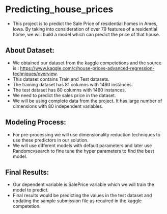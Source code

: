 # Predicting_house_prices
* This project is to predict the Sale Price of residential homes in Ames, Iowa. By taking into consideration of over 79 features of a residential home, we will build a model which can predict the price of that house.


## About Dataset:

* We obtained our dataset from the kaggle competetions and the source is : https://www.kaggle.com/c/house-prices-advanced-regression-techniques/overview.
* This dataset contains Train and Test datasets.
* The training dataset has 81 columns with 1460 instances.
* The test dataset has 80 columns with 1460 instances.
* We need to predict the sales price in the dataset.
* We will be using complete data from the project. It has large number of dimensions with 80 independent variables.


## Modeling Process:

* For pre-processing we will use dimensionality reduction techniques to use these predictors in our solution.
* We will use different models with default parameters and later use Randomcvsearch to fine tune the hyper parameters to find the best model.

## Final Results:

* Our dependent variable is SalePrice variable which we will train the model to predict.
* Final results would be predicting the values in the test dataset and updating the sample submission file as required in the kaggle competetion.

